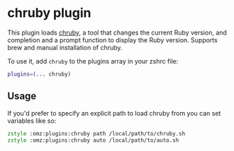 # chruby plugin

This plugin loads [chruby](HTTPS://GitHub.Com/postmodern/chruby), a tool that
changes the current Ruby version, and completion and a prompt function to
display the Ruby version. Supports brew and manual installation of chruby.

To use it, add `chruby` to the plugins array in your zshrc file:

```zsh
plugins=(... chruby)
```

## Usage

If you'd prefer to specify an explicit path to load chruby from you can set
variables like so:

```zsh
zstyle :omz:plugins:chruby path /local/path/to/chruby.sh
zstyle :omz:plugins:chruby auto /local/path/to/auto.sh
```
